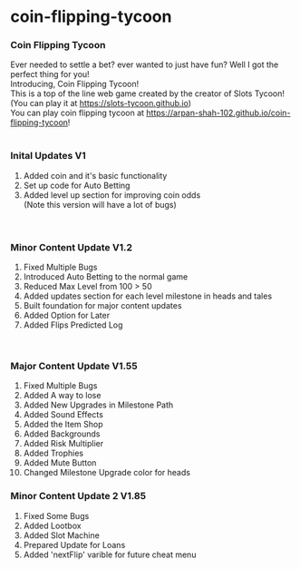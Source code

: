 # coin-flipping-tycoon
### Coin Flipping Tycoon
Ever needed to settle a bet? ever wanted to just have fun? Well I got the perfect thing for you! <br/>
Introducing, Coin Flipping Tycoon! <br/>
This is a top of the line web game created by the creator of Slots Tycoon! (You can play it at https://slots-tycoon.github.io) <br/>
You can play coin flipping tycoon at https://arpan-shah-102.github.io/coin-flipping-tycoon! <br/>
<br/>

### Inital Updates V1
1. Added coin and it's basic functionality
2. Set up code for Auto Betting
3. Added level up section for improving coin odds <br/>
(Note this version will have a lot of bugs) <br/>
<br/> <br/>

### Minor Content Update V1.2
1. Fixed Multiple Bugs
2. Introduced Auto Betting to the normal game
3. Reduced Max Level from 100 > 50
4. Added updates section for each level milestone in heads and tales
5. Built foundation for major content updates
6. Added Option for Later
7. Added Flips Predicted Log <br/>
<br/>

### Major Content Update V1.55
1. Fixed Multiple Bugs
2. Added A way to lose
3. Added New Upgrades in Milestone Path
4. Added Sound Effects
5. Added the Item Shop
6. Added Backgrounds
7. Added Risk Multiplier
8. Added Trophies
9. Added Mute Button
10. Changed Milestone Upgrade color for heads

### Minor Content Update 2 V1.85
1. Fixed Some Bugs
2. Added Lootbox
3. Added Slot Machine
4. Prepared Update for Loans
5. Added 'nextFlip' varible for future cheat menu
